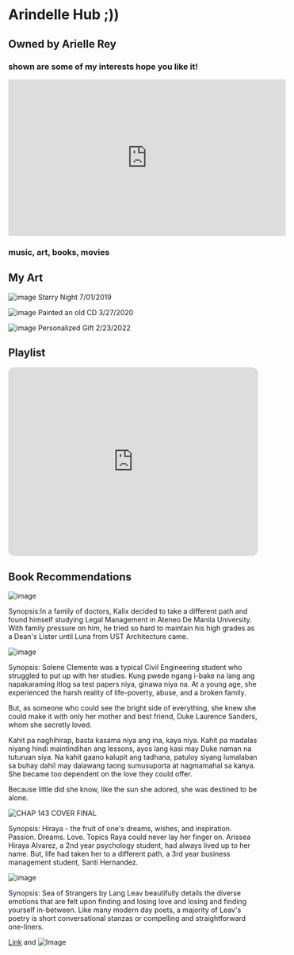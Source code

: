 # Arindelle Hub ;))
## Owned by Arielle Rey

### shown are some of my interests hope you like it!

<iframe width="560" height="315" src="https://www.youtube.com/embed/jx0lXWUfkAs" title="YouTube video player" frameborder="0" allow="accelerometer; autoplay; clipboard-write; encrypted-media; gyroscope; picture-in-picture" allowfullscreen></iframe>


### music, art, books, movies




## My Art
![image](https://user-images.githubusercontent.com/102721958/161365096-71da73d6-93e6-4f35-a705-83daeafe8482.jpg)
Starry Night       7/01/2019

![image](https://user-images.githubusercontent.com/102721958/161365200-a8c9d5d7-d4ee-4e7f-a93a-74373c3dfd87.jpg) 
Painted an old CD      3/27/2020

![image](https://user-images.githubusercontent.com/102721958/161365260-63f617c9-67f2-46f0-a83c-554be0a4b996.jpg)
Personalized Gift     2/23/2022



## Playlist


<iframe style="border-radius:12px" src="https://open.spotify.com/embed/playlist/5n9MC3dPpdfxbRnyJHhYAH?utm_source=generator" width="100%" height="380" frameBorder="0" allowfullscreen="" allow="autoplay; clipboard-write; encrypted-media; fullscreen; picture-in-picture"></iframe>





## Book Recommendations


![image](https://user-images.githubusercontent.com/102721958/161366444-b291565f-ba18-403b-806d-a88cc510ce08.png)

Synopsis:In a family of doctors, Kalix decided to take a different path and found himself studying Legal Management in Ateneo De Manila University. With family pressure on him, he tried so hard to maintain his high grades as a Dean's Lister until Luna from UST Architecture came.


![image](https://user-images.githubusercontent.com/102721958/161366580-e2d4d70d-ba1d-4fd9-b0cc-a667f7cdd0f4.png)

Synopsis: Solene Clemente was a typical Civil Engineering student who struggled to put up with her studies. Kung pwede ngang i-bake na lang ang napakaraming itlog sa test papers niya, ginawa niya na. At a young age, she experienced the harsh reality of life-poverty, abuse, and a broken family.

But, as someone who could see the bright side of everything, she knew she could make it with only her mother and best friend, Duke Laurence Sanders, whom she secretly loved.

Kahit pa naghihirap, basta kasama niya ang ina, kaya niya. Kahit pa madalas niyang hindi maintindihan ang lessons, ayos lang kasi may Duke naman na tuturuan siya. Na kahit gaano kalupit ang tadhana, patuloy siyang lumalaban sa buhay dahil may dalawang taong sumusuporta at nagmamahal sa kanya. She became too dependent on the love they could offer.

Because little did she know, like the sun she adored, she was destined to be alone.


![CHAP 143 COVER FINAL](https://user-images.githubusercontent.com/102721958/161366624-482efdf5-b8da-47d3-b83a-b041f6f9be3f.png)

Synopsis: Hiraya - the fruit of one's dreams, wishes, and inspiration. Passion. Dreams. Love. Topics Raya could never lay her finger on. Arissea Hiraya Alvarez, a 2nd year psychology student, had always lived up to her name. But, life had taken her to a different path, a 3rd year business management student, Santi Hernandez. 


![image](https://user-images.githubusercontent.com/102721958/161366661-88965465-591f-45b3-a3f5-40a483bc65fa.png)

Synopsis: Sea of Strangers by Lang Leav beautifully details the diverse emotions that are felt upon finding and losing love and losing and finding yourself in-between. Like many modern day poets, a majority of Leav's poetry is short conversational stanzas or compelling and straightforward one-liners.





[Link](url) and ![Image](src)


